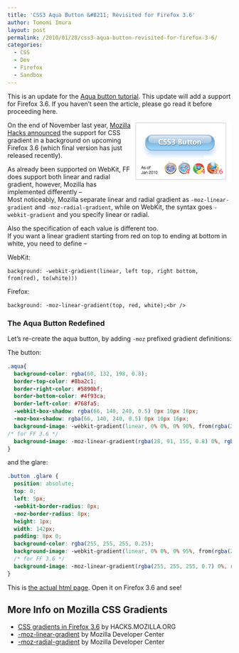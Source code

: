```yaml
---
title: 'CSS3 Aqua Button &#8211; Revisited for Firefox 3.6'
author: Tomomi Imura
layout: post
permalink: /2010/01/28/css3-aqua-button-revisited-for-firefox-3-6/
categories:
  - CSS
  - Dev
  - Firefox
  - Sandbox
---
```

This is an update for the [Aqua button tutorial][1]. This update will add a support for Firefox 3.6. If you haven&#8217;t seen the article, please go read it before proceeding here.

  


[<img alt="Screenshot ot CSS Aqua buttons" src="/assets/images/wp-content/misc/screenshot_css3button_new.png" title="Screenshot" width="224" height="135" align="right" />][2]

On the end of November last year, <a href="http://hacks.mozilla.org/2009/11/css-gradients-firefox-36/" target="_blank">Mozilla Hacks announced</a> the support for CSS gradient in a background on upcoming Firefox 3.6 (which final version has just released recently). 

As already been supported on WebKit, FF does support both linear and radial gradient, however, Mozilla has implemented differently &#8211;  
Most noticeably, Mozilla separate linear and radial gradient as `-moz-linear-gradient` and `-moz-radial-gradient`, while on WebKit, the syntax goes `-webkit-gradient` and you specify linear or radial.

Also the specification of each value is different too.  
If you want a linear gradient starting from red on top to ending at bottom in white, you need to define &#8211; 

WebKit:  
```
background: -webkit-gradient(linear, left top, right bottom, from(red), to(white)))
```

Firefox:  
```
background: -moz-linear-gradient(top, red, white);<br />
```

### The Aqua Button Redefined

Let&#8217;s re-create the aqua button, by adding `-moz` prefixed gradient definitions:

The button:

```css
.aqua{
  background-color: rgba(60, 132, 198, 0.8);
  border-top-color: #8ba2c1;
  border-right-color: #5890bf;
  border-bottom-color: #4f93ca;
  border-left-color: #768fa5;	
  -webkit-box-shadow: rgba(66, 140, 240, 0.5) 0px 10px 16px;
  -moz-box-shadow: rgba(66, 140, 240, 0.5) 0px 10px 16px; 
  background-image: -webkit-gradient(linear, 0% 0%, 0% 90%, from(rgba(28, 91, 155, 0.8)), to(rgba(108, 191, 255, .9)));
/* for FF 3.6 */
  background-image: -moz-linear-gradient(rgba(28, 91, 155, 0.8) 0%, rgba(108, 191, 255, .9) 90%);
}
```

and the glare:

```css
.button .glare {
  position: absolute;
  top: 0;
  left: 5px;
  -webkit-border-radius: 8px;
  -moz-border-radius: 8px;
  height: 1px;
  width: 142px;
  padding: 8px 0;
  background-color: rgba(255, 255, 255, 0.25);
  background-image: -webkit-gradient(linear, 0% 0%, 0% 95%, from(rgba(255, 255, 255, 0.7)), to(rgba(255, 255, 255, 0)));
  /* for FF 3.6 */
  background-image: -moz-linear-gradient(rgba(255, 255, 255, 0.7) 0%, rgba(255, 255, 255, 0) 95%);
}
```

This is <a href="http://girliemac.com/sandbox/button.html" target="_blank">the actual html page</a>. Open it on Firefox 3.6 and see!

## More Info on Mozilla CSS Gradients

* <a href="http://hacks.mozilla.org/2009/11/css-gradients-firefox-36/" target="_blank">CSS gradients in Firefox 3.6</a> by HACKS.MOZILLA.ORG
* <a href="https://developer.mozilla.org/index.php?title=en/CSS/-moz-linear-gradient" target="_blank">-moz-linear-gradient</a> by Mozilla Developer Center
* <a href="https://developer.mozilla.org/index.php?title=en/CSS/-moz-radial-gradient" target="_blank">-moz-radial-gradient</a> by Mozilla Developer Center


 [1]: http://girliemac.com/blog/2009/04/30/css3-gradients-no-image-aqua-button/
 [2]: http://girliemac.com/sandbox/button.html
